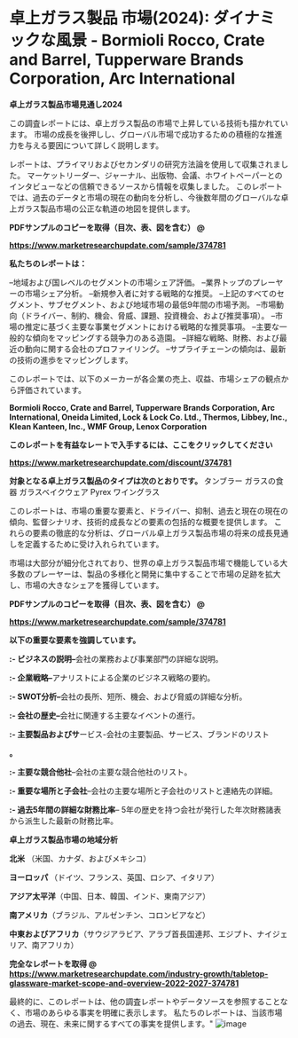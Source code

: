 # 卓上ガラス製品 市場(2024): ダイナミックな風景 - Bormioli Rocco, Crate and Barrel, Tupperware Brands Corporation, Arc International

<strong>卓上ガラス製品市場見通し2024</strong>

この調査レポートには、卓上ガラス製品の市場で上昇している技術も描かれています。 市場の成長を後押しし、グローバル市場で成功するための積極的な推進力を与える要因について詳しく説明します。

レポートは、プライマリおよびセカンダリの研究方法論を使用して収集されました。 マーケットリーダー、ジャーナル、出版物、会議、ホワイトペーパーとのインタビューなどの信頼できるソースから情報を収集しました。 このレポートでは、過去のデータと市場の現在の動向を分析し、今後数年間のグローバルな卓上ガラス製品市場の公正な軌道の地図を提供します。



<strong><b>PDFサンプルのコピーを取得（目次、表、図を含む） @
</b></strong>

<strong><a href=https://www.marketresearchupdate.com/sample/374781>https://www.marketresearchupdate.com/sample/374781</u></a></strong>



<strong>私たちのレポートは：</strong>

–地域および国レベルのセグメントの市場シェア評価。
–業界トップのプレーヤーの市場シェア分析。
–新規参入者に対する戦略的な推奨。
–上記のすべてのセグメント、サブセグメント、および地域市場の最低9年間の市場予測。
–市場動向（ドライバー、制約、機会、脅威、課題、投資機会、および推奨事項）。
–市場の推定に基づく主要な事業セグメントにおける戦略的な推奨事項。
–主要な一般的な傾向をマッピングする競争力のある造園。
–詳細な戦略、財務、および最近の動向に関する会社のプロファイリング。
–サプライチェーンの傾向は、最新の技術の進歩をマッピングします。

このレポートでは、以下のメーカーが各企業の売上、収益、市場シェアの観点から評価されています。


<strong>Bormioli Rocco, Crate and Barrel, Tupperware Brands Corporation, Arc International, Oneida Limited, Lock & Lock Co. Ltd., Thermos, Libbey, Inc., Klean Kanteen, Inc., WMF Group, Lenox Corporation</strong>



<strong>このレポートを有益なレートで入手するには、ここをクリックしてください</strong>


<strong><a href=https://www.marketresearchupdate.com/discount/374781>https://www.marketresearchupdate.com/discount/374781</b></u></strong></a>



<strong>対象となる卓上ガラス製品のタイプは次のとおりです。
</strong>タンブラー
ガラスの食器
ガラスベイクウェア
Pyrex
ワイングラス

このレポートは、市場の重要な要素と、ドライバー、抑制、過去と現在の現在の傾向、監督シナリオ、技術的成長などの要素の包括的な概要を提供します。 これらの要素の徹底的な分析は、グローバル卓上ガラス製品市場の将来の成長見通しを定義するために受け入れられています。

市場は大部分が細分化されており、世界の卓上ガラス製品市場で機能している大多数のプレーヤーは、製品の多様化と開発に集中することで市場の足跡を拡大し、市場の大きなシェアを獲得しています。



<strong><b>PDFサンプルのコピーを取得（目次、表、図を含む） @
</b></strong>

<strong><a href=https://www.marketresearchupdate.com/sample/374781>https://www.marketresearchupdate.com/sample/374781</u></a></strong>



<strong>以下の重要な要素を強調しています。</strong>


<strong><b>:-</b> ビジネスの説明–</strong>会社の業務および事業部門の詳細な説明。


<strong><b>:-</b> 企業戦略–</strong>アナリストによる企業のビジネス戦略の要約。


<strong><b>:- </b>SWOT分析–</strong>会社の長所、短所、機会、および脅威の詳細な分析。


<strong><b>:- </b>会社の歴史–</strong>会社に関連する主要なイベントの進行。


<strong><b>:- </b>主要製品およびサ</strong>ービス-会社の主要製品、サービス、ブランドのリスト

<strong><b>。</b></strong>


<strong><b>:- </b>主要な競合他社</strong>–会社の主要な競合他社のリスト。


<strong><b>:- </b>重要な場所と子会社</strong>–会社の主要な場所と子会社のリストと連絡先の詳細。


<strong><b>:- </b>過去5年間の詳細な財務比率</strong>– 5年の歴史を持つ会社が発行した年次財務諸表から派生した最新の財務比率。



<strong>卓上ガラス製品市場の地域分析</strong>



<strong>北米</strong> （米国、カナダ、およびメキシコ）


<strong><b>ヨーロッパ </b></strong>（ドイツ、フランス、英国、ロシア、イタリア）


<strong>アジア太平洋</strong>（中国、日本、韓国、インド、東南アジア）


<strong>南アメリカ</strong>（ブラジル、アルゼンチン、コロンビアなど）


<strong>中東およびアフリカ</strong>（サウジアラビア、アラブ首長国連邦、エジプト、ナイジェリア、南アフリカ）



<strong><b>完全なレポートを取得 @ <a href=https://www.marketresearchupdate.com/industry-growth/tabletop-glassware-market-scope-and-overview-2022-2027-374781>https://www.marketresearchupdate.com/industry-growth/tabletop-glassware-market-scope-and-overview-2022-2027-374781</a></b></strong>

最終的に、このレポートは、他の調査レポートやデータソースを参照することなく、市場のあらゆる事実を明確に表示します。 私たちのレポートは、当該市場の過去、現在、未来に関するすべての事実を提供します。"
![image](https://github.com/renukap7961/renukap7961/assets/163852544/207ac711-1642-45cb-b30d-dd56bb0d2fb7)
